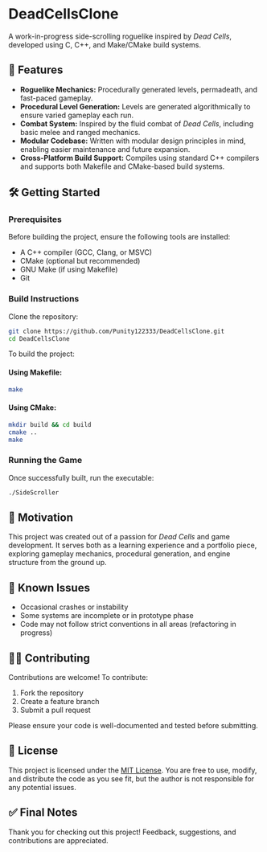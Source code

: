 
# DeadCellsClone

A work-in-progress side-scrolling roguelike inspired by *Dead Cells*, developed using C, C++, and Make/CMake build systems.

## 🚀 Features

* **Roguelike Mechanics:** Procedurally generated levels, permadeath, and fast-paced gameplay.
* **Procedural Level Generation:** Levels are generated algorithmically to ensure varied gameplay each run.
* **Combat System:** Inspired by the fluid combat of *Dead Cells*, including basic melee and ranged mechanics.
* **Modular Codebase:** Written with modular design principles in mind, enabling easier maintenance and future expansion.
* **Cross-Platform Build Support:** Compiles using standard C++ compilers and supports both Makefile and CMake-based build systems.

## 🛠️ Getting Started

### Prerequisites

Before building the project, ensure the following tools are installed:

* A C++ compiler (GCC, Clang, or MSVC)
* CMake (optional but recommended)
* GNU Make (if using Makefile)
* Git

### Build Instructions

Clone the repository:

```bash
git clone https://github.com/Punity122333/DeadCellsClone.git
cd DeadCellsClone
```

To build the project:

#### Using Makefile:

```bash
make
```

#### Using CMake:

```bash
mkdir build && cd build
cmake ..
make
```

### Running the Game

Once successfully built, run the executable:

```bash
./SideScroller
```

## 🤔 Motivation

This project was created out of a passion for *Dead Cells* and game development. It serves both as a learning experience and a portfolio piece, exploring gameplay mechanics, procedural generation, and engine structure from the ground up.

## 🐛 Known Issues

* Occasional crashes or instability
* Some systems are incomplete or in prototype phase
* Code may not follow strict conventions in all areas (refactoring in progress)

## 🧑‍💻 Contributing

Contributions are welcome! To contribute:

1. Fork the repository
2. Create a feature branch
3. Submit a pull request

Please ensure your code is well-documented and tested before submitting.

## 📜 License

This project is licensed under the [MIT License](LICENSE). You are free to use, modify, and distribute the code as you see fit, but the author is not responsible for any potential issues.

## ✅ Final Notes

Thank you for checking out this project! Feedback, suggestions, and contributions are appreciated.
